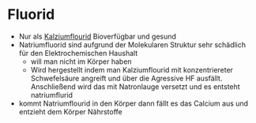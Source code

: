 # Fluorid
- Nur als [Kalziumflourid](../Rohstoffe/Kalziumflourid.md) Bioverfügbar und gesund
- Natriumfluorid sind aufgrund der Molekularen Struktur sehr schädlich für den Elektrochemischen Haushalt
	- will man nicht im Körper haben
	- Wird hergestellt indem man Kalziumflourid mit konzentriereter Schwefelsäure angreift und über die Agressive HF ausfällt. Anschließend wird das mit Natronlauge versetzt und es entsteht natriumflurid
- kommt Natriumflourid in den Körper dann fällt es das Calcium aus und entzieht dem Körper Nährstoffe